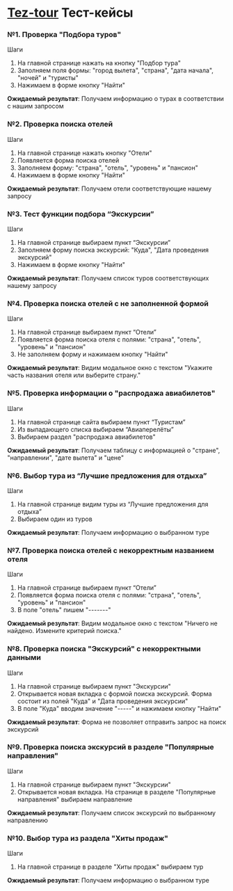 <h1><a href=""https://www.tez-tour.com>Tez-tour</a> Тест-кейсы</h1>

<h3>№1. Проверка "Подбора туров"</h3>
<p>Шаги</p>
<ol>
  <li>На главной странице нажать на кнопку "Подбор тура"</li>
  <li>Заполняем поля формы: "город вылета", "страна", "дата начала", "ночей" и "туристы"</li>
  <li>Нажимаем в форме кнопку "Найти"</li>
</ol>
<p><b>Ожидаемый результат</b>: Получаем информацию о турах в соответствии с нашим запросом</p>

<h3>№2. Проверка поиска отелей</h3>
<p>Шаги</p>
<ol>
  <li>На главной странице нажать кнопку "Отели"</li>
  <li>Появляется форма поиска отелей</li>
  <li>Заполняем форму: "страна", "отель", "уровень" и "пансион"</li>
  <li>Нажимаем в форме кнопку "Найти"</li>
</ol>
<p><b>Ожидаемый результат</b>: Получаем отели соответствующие нашему запросу</p>

<h3>№3. Тест функции подбора “Экскурсии”</h3>
<p>Шаги</p>
<ol>
  <li>
    На главной странице выбираем пункт “Экскурсии”
  </li>
  <li>
    Заполняем форму поиска экскурсий: "Куда", "Дата проведения экскурсий"
</li>
  <li>Нажимаем в форме кнопку "Найти"</li>
</ol>
<p><b>Ожидаемый результат</b>: Получаем список туров соответствующих нашему запросу</p>

<h3>№4. Проверка поиска отелей с не заполненной формой</h3>
<p>Шаги</p>
<ol>
  <li>
    На главной странице выбираем пункт “Отели”
  </li>
  <li>Появляется форма поиска отеля с полями: "страна", "отель", "уровень" и "пансион"</li>
  <li>Не заполняем форму и нажимаем кнопку "Найти"</li>
</ol>
<p><b>Ожидаемый результат</b>: Видим модальное окно с текстом "Укажите часть названия отеля или выберите страну."</p>

<h3>№5. Проверка информации о "распродажа авиабилетов"</h3>
<p>Шаги</p>
<ol>
  <li>
    На главной странице сайта выбираем пункт “Туристам”
  </li>
  <li>
    Из выпадающего списка выбираем “Авиаперелёты”
</li>
  <li>
    Выбираем раздел "распродажа авиабилетов"
  </li>
</ol>
<p><b>Ожидаемый результат</b>: Получаем таблицу с информацией о "стране", "направлении", "дате вылета" и "цене"</p>

<h3>№6. Выбор тура из “Лучшие предложения для отдыха”</h3>
<p>Шаги</p>
<ol>
  <li>
    На главной странице видим туры из “Лучшие предложения для отдыха”
  </li>
  <li>
    Выбираем один из туров
</li>
</ol>
<p><b>Ожидаемый результат</b>: Получаем информацию о выбранном туре</p>

<h3>№7. Проверка поиска отелей с некорректным названием отеля</h3>
<p>Шаги</p>
<ol>
  <li>
    На главной странице выбираем пункт “Отели”
  </li>
  <li>Появляется форма поиска отеля с полями: "страна", "отель", "уровень" и "пансион"</li>
  <li>В поле "отель" пишем "-------"</li>
</ol>
<p><b>Ожидаемый результат</b>: Видим модальное окно с текстом "Ничего не найдено. Измените критерий поиска."</p>

<h3>№8. Проверка поиска "Экскурсий" с некорректными данными</h3>
<p>Шаги</p>
<ol>
  <li>
    На главной странице выбираем пункт "Экскурсии"
  </li>
  <li>
    Открывается новая вкладка с формой поиска экскурсий. Форма состоит из полей "Куда" и "Дата проведения экскурсии"
</li>
  <li>
    В поле "Куда" вводим значение "-----" и нажимаем кнопку "Найти"
  </li>
</ol>
<p><b>Ожидаемый результат</b>: Форма не позволяет отправить запрос на поиск экскурсий</p>

<h3>№9. Проверка поиска экскурсий в разделе "Популярные направления"</h3>
<p>Шаги</p>
<ol>
  <li>
    На главной странице выбираем пункт "Экскурсии"
  </li>
  <li>
    Открывается новая вкладка. На странице в разделе "Популярные направления" выбираем направление
</li>
</ol>
<p><b>Ожидаемый результат</b>: Получаем список экскурсий по выбранному направлению</p>

<h3>№10. Выбор тура из раздела "Хиты продаж"</h3>
<p>Шаги</p>
<ol>
  <li>
    На главной странице в разделе "Хиты продаж" выбираем тур
  </li>
</ol>
<p><b>Ожидаемый результат</b>: Получаем информацию о выбранном туре</p>

